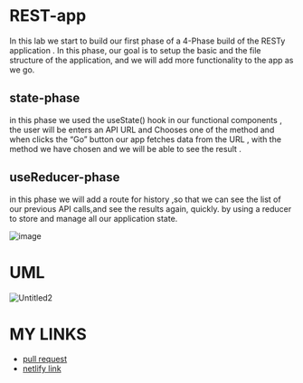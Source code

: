 # REST-app
 In this lab we start to build our first phase of a 4-Phase build of the RESTy application . In this  phase, our goal is to setup the basic and the file structure of the application, and we will add more functionality to the app as we go. 
 ## state-phase 
 in this phase we  used the useState() hook in our functional components , the user will be enters an API URL and Chooses one of the method
and when clicks the “Go” button our app fetches data from the URL , with the method we have chosen and we will be able to see the result .

## useReducer-phase
in this phase we will add a route for history ,so that we can see the list of our previous API calls,and see the results again, quickly. 
 by using a reducer to store and manage all  our application state.

![image](https://user-images.githubusercontent.com/90922969/167273905-8746435d-abf9-47cb-abe8-0c5eb20f9d9c.png)

# UML
![Untitled2](https://user-images.githubusercontent.com/90922969/167051152-44c98449-4ade-4169-821e-48c8c5d60ce6.jpg)


# MY LINKS
 -  [pull request](https://github.com/neveenaburomman/resty-/pulls)
 -  [netlify link](https://627993473c32871fb9be56ec--funny-haupia-37a3d9.netlify.app/)


